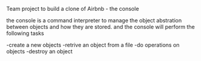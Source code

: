 Team project to build a clone of Airbnb - the console 

the console is a command interpreter to manage the object abstration between objects and how they are stored.
and the console will perform the following tasks

-create a new objects
-retrive an object from a file
-do operations on objects
-destroy an object
